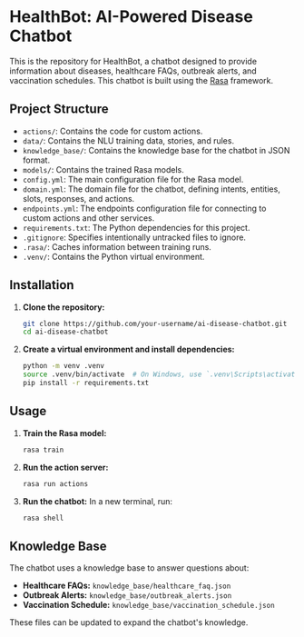 # HealthBot: AI-Powered Disease Chatbot

This is the repository for HealthBot, a chatbot designed to provide information about diseases, healthcare FAQs, outbreak alerts, and vaccination schedules. This chatbot is built using the [Rasa](https://rasa.com/) framework.

## Project Structure

- `actions/`: Contains the code for custom actions.
- `data/`: Contains the NLU training data, stories, and rules.
- `knowledge_base/`: Contains the knowledge base for the chatbot in JSON format.
- `models/`: Contains the trained Rasa models.
- `config.yml`: The main configuration file for the Rasa model.
- `domain.yml`: The domain file for the chatbot, defining intents, entities, slots, responses, and actions.
- `endpoints.yml`: The endpoints configuration file for connecting to custom actions and other services.
- `requirements.txt`: The Python dependencies for this project.
- `.gitignore`: Specifies intentionally untracked files to ignore.
- `.rasa/`: Caches information between training runs.
- `.venv/`: Contains the Python virtual environment.

## Installation

1.  **Clone the repository:**
    ```bash
    git clone https://github.com/your-username/ai-disease-chatbot.git
    cd ai-disease-chatbot
    ```
2.  **Create a virtual environment and install dependencies:**
    ```bash
    python -m venv .venv
    source .venv/bin/activate  # On Windows, use `.venv\Scripts\activate`
    pip install -r requirements.txt
    ```

## Usage

1.  **Train the Rasa model:**
    ```bash
    rasa train
    ```
2.  **Run the action server:**
    ```bash
    rasa run actions
    ```
3.  **Run the chatbot:**
    In a new terminal, run:
    ```bash
    rasa shell
    ```

## Knowledge Base

The chatbot uses a knowledge base to answer questions about:

-   **Healthcare FAQs:** `knowledge_base/healthcare_faq.json`
-   **Outbreak Alerts:** `knowledge_base/outbreak_alerts.json`
-   **Vaccination Schedule:** `knowledge_base/vaccination_schedule.json`

These files can be updated to expand the chatbot's knowledge.

